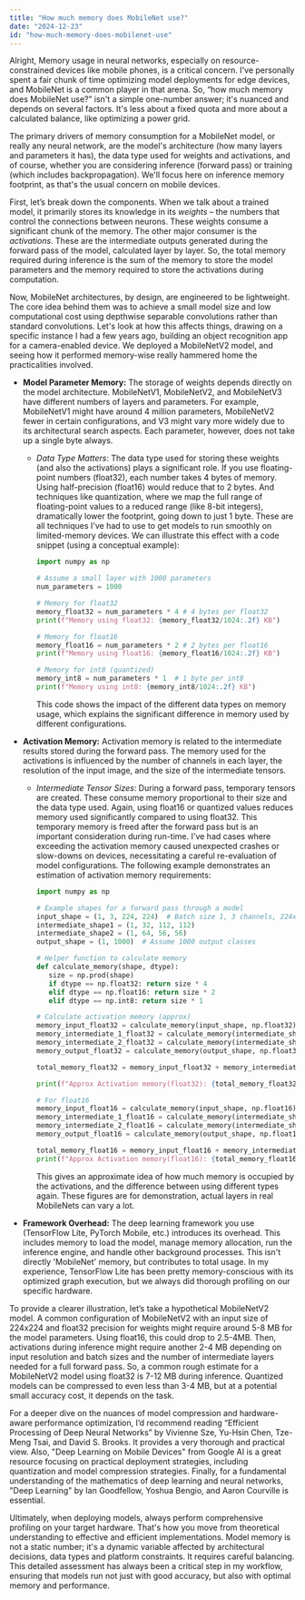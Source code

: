 ```yaml
---
title: "How much memory does MobileNet use?"
date: "2024-12-23"
id: "how-much-memory-does-mobilenet-use"
---
```


Alright,  Memory usage in neural networks, especially on resource-constrained devices like mobile phones, is a critical concern. I've personally spent a fair chunk of time optimizing model deployments for edge devices, and MobileNet is a common player in that arena. So, “how much memory does MobileNet use?” isn't a simple one-number answer; it's nuanced and depends on several factors. It's less about a fixed quota and more about a calculated balance, like optimizing a power grid.

The primary drivers of memory consumption for a MobileNet model, or really any neural network, are the model's architecture (how many layers and parameters it has), the data type used for weights and activations, and of course, whether you are considering inference (forward pass) or training (which includes backpropagation). We'll focus here on inference memory footprint, as that's the usual concern on mobile devices.

First, let’s break down the components. When we talk about a trained model, it primarily stores its knowledge in its *weights* – the numbers that control the connections between neurons. These weights consume a significant chunk of the memory. The other major consumer is the *activations*. These are the intermediate outputs generated during the forward pass of the model, calculated layer by layer. So, the total memory required during inference is the sum of the memory to store the model parameters and the memory required to store the activations during computation.

Now, MobileNet architectures, by design, are engineered to be lightweight. The core idea behind them was to achieve a small model size and low computational cost using depthwise separable convolutions rather than standard convolutions. Let's look at how this affects things, drawing on a specific instance I had a few years ago, building an object recognition app for a camera-enabled device. We deployed a MobileNetV2 model, and seeing how it performed memory-wise really hammered home the practicalities involved.

*   **Model Parameter Memory:** The storage of weights depends directly on the model architecture. MobileNetV1, MobileNetV2, and MobileNetV3 have different numbers of layers and parameters. For example, MobileNetV1 might have around 4 million parameters, MobileNetV2 fewer in certain configurations, and V3 might vary more widely due to its architectural search aspects. Each parameter, however, does not take up a single byte always.

    *   *Data Type Matters*: The data type used for storing these weights (and also the activations) plays a significant role. If you use floating-point numbers (float32), each number takes 4 bytes of memory. Using half-precision (float16) would reduce that to 2 bytes. And techniques like quantization, where we map the full range of floating-point values to a reduced range (like 8-bit integers), dramatically lower the footprint, going down to just 1 byte. These are all techniques I've had to use to get models to run smoothly on limited-memory devices. We can illustrate this effect with a code snippet (using a conceptual example):

        ```python
        import numpy as np

        # Assume a small layer with 1000 parameters
        num_parameters = 1000

        # Memory for float32
        memory_float32 = num_parameters * 4 # 4 bytes per float32
        print(f"Memory using float32: {memory_float32/1024:.2f} KB")

        # Memory for float16
        memory_float16 = num_parameters * 2 # 2 bytes per float16
        print(f"Memory using float16: {memory_float16/1024:.2f} KB")

        # Memory for int8 (quantized)
        memory_int8 = num_parameters * 1  # 1 byte per int8
        print(f"Memory using int8: {memory_int8/1024:.2f} KB")
        ```
        This code shows the impact of the different data types on memory usage, which explains the significant difference in memory used by different configurations.

*   **Activation Memory:** Activation memory is related to the intermediate results stored during the forward pass. The memory used for the activations is influenced by the number of channels in each layer, the resolution of the input image, and the size of the intermediate tensors.

    *   *Intermediate Tensor Sizes*: During a forward pass, temporary tensors are created. These consume memory proportional to their size and the data type used. Again, using float16 or quantized values reduces memory used significantly compared to using float32. This temporary memory is freed after the forward pass but is an important consideration during run-time. I've had cases where exceeding the activation memory caused unexpected crashes or slow-downs on devices, necessitating a careful re-evaluation of model configurations. The following example demonstrates an estimation of activation memory requirements:

        ```python
        import numpy as np

        # Example shapes for a forward pass through a model
        input_shape = (1, 3, 224, 224)  # Batch size 1, 3 channels, 224x224 image
        intermediate_shape1 = (1, 32, 112, 112)
        intermediate_shape2 = (1, 64, 56, 56)
        output_shape = (1, 1000)  # Assume 1000 output classes

        # Helper function to calculate memory
        def calculate_memory(shape, dtype):
           size = np.prod(shape)
           if dtype == np.float32: return size * 4
           elif dtype == np.float16: return size * 2
           elif dtype == np.int8: return size * 1

        # Calculate activation memory (approx)
        memory_input_float32 = calculate_memory(input_shape, np.float32)
        memory_intermediate_1_float32 = calculate_memory(intermediate_shape1, np.float32)
        memory_intermediate_2_float32 = calculate_memory(intermediate_shape2, np.float32)
        memory_output_float32 = calculate_memory(output_shape, np.float32)

        total_memory_float32 = memory_input_float32 + memory_intermediate_1_float32 + memory_intermediate_2_float32+ memory_output_float32

        print(f"Approx Activation memory(float32): {total_memory_float32/1024/1024:.2f} MB")

        # For float16
        memory_input_float16 = calculate_memory(input_shape, np.float16)
        memory_intermediate_1_float16 = calculate_memory(intermediate_shape1, np.float16)
        memory_intermediate_2_float16 = calculate_memory(intermediate_shape2, np.float16)
        memory_output_float16 = calculate_memory(output_shape, np.float16)

        total_memory_float16 = memory_input_float16 + memory_intermediate_1_float16 + memory_intermediate_2_float16+ memory_output_float16
        print(f"Approx Activation memory(float16): {total_memory_float16/1024/1024:.2f} MB")
        ```
        This gives an approximate idea of how much memory is occupied by the activations, and the difference between using different types again. These figures are for demonstration, actual layers in real MobileNets can vary a lot.

*   **Framework Overhead:** The deep learning framework you use (TensorFlow Lite, PyTorch Mobile, etc.) introduces its overhead. This includes memory to load the model, manage memory allocation, run the inference engine, and handle other background processes. This isn't directly 'MobileNet' memory, but contributes to total usage. In my experience, TensorFlow Lite has been pretty memory-conscious with its optimized graph execution, but we always did thorough profiling on our specific hardware.

To provide a clearer illustration, let’s take a hypothetical MobileNetV2 model. A common configuration of MobileNetV2 with an input size of 224x224 and float32 precision for weights might require around 5-8 MB for the model parameters. Using float16, this could drop to 2.5-4MB. Then, activations during inference might require another 2-4 MB depending on input resolution and batch sizes and the number of intermediate layers needed for a full forward pass. So, a common rough estimate for a MobileNetV2 model using float32 is 7-12 MB during inference. Quantized models can be compressed to even less than 3-4 MB, but at a potential small accuracy cost, it depends on the task.

For a deeper dive on the nuances of model compression and hardware-aware performance optimization, I’d recommend reading “Efficient Processing of Deep Neural Networks” by Vivienne Sze, Yu-Hsin Chen, Tze-Meng Tsai, and David S. Brooks. It provides a very thorough and practical view. Also, "Deep Learning on Mobile Devices" from Google AI is a great resource focusing on practical deployment strategies, including quantization and model compression strategies. Finally, for a fundamental understanding of the mathematics of deep learning and neural networks, "Deep Learning" by Ian Goodfellow, Yoshua Bengio, and Aaron Courville is essential.

Ultimately, when deploying models, always perform comprehensive profiling on your target hardware. That's how you move from theoretical understanding to effective and efficient implementations. Model memory is not a static number; it's a dynamic variable affected by architectural decisions, data types and platform constraints. It requires careful balancing. This detailed assessment has always been a critical step in my workflow, ensuring that models run not just with good accuracy, but also with optimal memory and performance.
